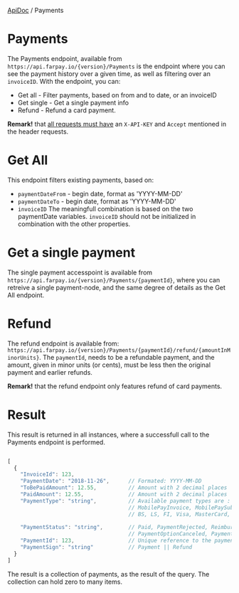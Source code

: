 [ApiDoc](README.md) / Payments

# Payments

The Payments endpoint, available from `https://api.farpay.io/{version}/Payments` is the endpoint where you can see the payment history over a given time, as well as filtering over an `invoiceID`.
With the endpoint, you can:
* Get all - Filter payments, based on from and to date, or an invoiceID
* Get single - Get a single payment info
* Refund - Refund a card payment.

**Remark!** that [all requests must have](All-Requests.md) an `X-API-KEY` and `Accept` mentioned in the header requests.

# Get All 
This endpoint filters existing payments, based on:
* `paymentDateFrom` - begin date, format as 'YYYY-MM-DD'
* `paymentDateTo` - begin date, format as 'YYYY-MM-DD'
* `invoiceID`
The meaningfull combination is based on the two paymentDate variables. `invoiceID` should not be initialized in combination with the other properties.

# Get a single payment 

The single payment accesspoint is available from `https://api.farpay.io/{version}/Payments/{paymentId}`, where you can retreive a single payment-node, and the same degree of details as the Get All endpoint.

# Refund
The refund endpoint is available from: `https://api.farpay.io/{version}/Payments/{paymentId}/refund/{amountInMinorUnits}`.
The `paymentId`, needs to be a refundable payment, and the amount, given in minor units (or cents), must be less then the original payment and earlier refunds.

**Remark!** that the refund endpoint only features refund of card payments.

# Result
This result is returned in all instances, where a successfull call to the Payments endpoint is performed.

````Javascript

[
  {
    "InvoiceId": 123,
    "PaymentDate": "2018-11-26",      // Formated: YYYY-MM-DD
    "ToBePaidAmount": 12.55,          // Amount with 2 decimal places
    "PaidAmount": 12.55,              // Amount with 2 decimal places
    "PaymentType": "string",          // Available payment types are : 
                                      // MobilePayInvoice, MobilePaySubscriptions, 
                                      // BS, LS, FI, Visa, MasterCard, Dankort
    
    "PaymentStatus": "string",        // Paid, PaymentRejected, ReimbursedByBank,
                                      // PaymentOptionCanceled, PaymentFailed
    "PaymentId": 123,                 // Unique reference to the payment.
    "PaymentSign": "string"           // Payment || Refund
  }
]

````

The result is a collection of payments, as the result of the query. The collection can hold zero to many items.

